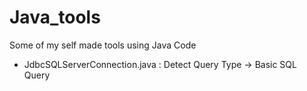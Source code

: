 # Java_tools
Some of my self made tools using Java Code

- JdbcSQLServerConnection.java : Detect Query Type ->  Basic SQL Query
